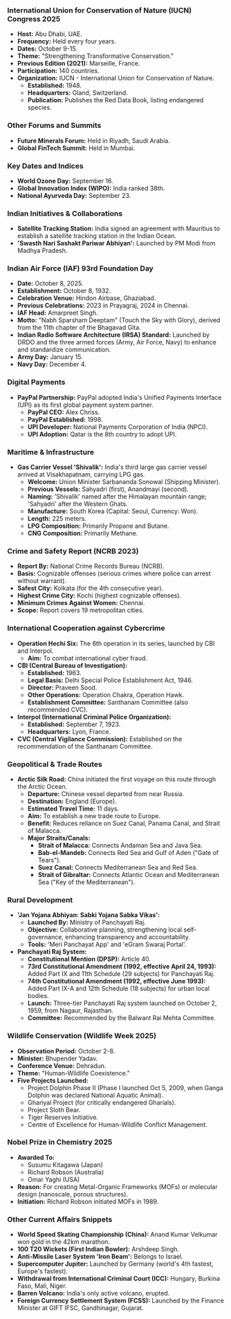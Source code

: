 ### International Union for Conservation of Nature (IUCN) Congress 2025
*   **Host:** Abu Dhabi, UAE.
*   **Frequency:** Held every four years.
*   **Dates:** October 9-15.
*   **Theme:** "Strengthening Transformative Conservation."
*   **Previous Edition (2021):** Marseille, France.
*   **Participation:** 140 countries.
*   **Organization:** IUCN - International Union for Conservation of Nature.
    *   **Established:** 1948.
    *   **Headquarters:** Gland, Switzerland.
    *   **Publication:** Publishes the Red Data Book, listing endangered species.

### Other Forums and Summits
*   **Future Minerals Forum:** Held in Riyadh, Saudi Arabia.
*   **Global FinTech Summit:** Held in Mumbai.

### Key Dates and Indices
*   **World Ozone Day:** September 16.
*   **Global Innovation Index (WIPO):** India ranked 38th.
*   **National Ayurveda Day:** September 23.

### Indian Initiatives & Collaborations
*   **Satellite Tracking Station:** India signed an agreement with Mauritius to establish a satellite tracking station in the Indian Ocean.
*   **'Swasth Nari Sashakt Pariwar Abhiyan':** Launched by PM Modi from Madhya Pradesh.

### Indian Air Force (IAF) 93rd Foundation Day
*   **Date:** October 8, 2025.
*   **Establishment:** October 8, 1932.
*   **Celebration Venue:** Hindon Airbase, Ghaziabad.
*   **Previous Celebrations:** 2023 in Prayagraj, 2024 in Chennai.
*   **IAF Head:** Amarpreet Singh.
*   **Motto:** "Nabh Sparsham Deeptam" (Touch the Sky with Glory), derived from the 11th chapter of the Bhagavad Gita.
*   **Indian Radio Software Architecture (IRSA) Standard:** Launched by DRDO and the three armed forces (Army, Air Force, Navy) to enhance and standardize communication.
*   **Army Day:** January 15.
*   **Navy Day:** December 4.

### Digital Payments
*   **PayPal Partnership:** PayPal adopted India's Unified Payments Interface (UPI) as its first global payment system partner.
    *   **PayPal CEO:** Alex Chriss.
    *   **PayPal Established:** 1998.
    *   **UPI Developer:** National Payments Corporation of India (NPCI).
    *   **UPI Adoption:** Qatar is the 8th country to adopt UPI.

### Maritime & Infrastructure
*   **Gas Carrier Vessel 'Shivalik':** India's third large gas carrier vessel arrived at Visakhapatnam, carrying LPG gas.
    *   **Welcome:** Union Minister Sarbananda Sonowal (Shipping Minister).
    *   **Previous Vessels:** Sahyadri (first), Anandmayi (second).
    *   **Naming:** 'Shivalik' named after the Himalayan mountain range; 'Sahyadri' after the Western Ghats.
    *   **Manufacture:** South Korea (Capital: Seoul, Currency: Won).
    *   **Length:** 225 meters.
    *   **LPG Composition:** Primarily Propane and Butane.
    *   **CNG Composition:** Primarily Methane.

### Crime and Safety Report (NCRB 2023)
*   **Report By:** National Crime Records Bureau (NCRB).
*   **Basis:** Cognizable offenses (serious crimes where police can arrest without warrant).
*   **Safest City:** Kolkata (for the 4th consecutive year).
*   **Highest Crime City:** Kochi (highest cognizable offenses).
*   **Minimum Crimes Against Women:** Chennai.
*   **Scope:** Report covers 19 metropolitan cities.

### International Cooperation against Cybercrime
*   **Operation Hechi Six:** The 6th operation in its series, launched by CBI and Interpol.
    *   **Aim:** To combat international cyber fraud.
*   **CBI (Central Bureau of Investigation):**
    *   **Established:** 1963.
    *   **Legal Basis:** Delhi Special Police Establishment Act, 1946.
    *   **Director:** Praveen Sood.
    *   **Other Operations:** Operation Chakra, Operation Hawk.
    *   **Establishment Committee:** Santhanam Committee (also recommended CVC).
*   **Interpol (International Criminal Police Organization):**
    *   **Established:** September 7, 1923.
    *   **Headquarters:** Lyon, France.
*   **CVC (Central Vigilance Commission):** Established on the recommendation of the Santhanam Committee.

### Geopolitical & Trade Routes
*   **Arctic Silk Road:** China initiated the first voyage on this route through the Arctic Ocean.
    *   **Departure:** Chinese vessel departed from near Russia.
    *   **Destination:** England (Europe).
    *   **Estimated Travel Time:** 11 days.
    *   **Aim:** To establish a new trade route to Europe.
    *   **Benefit:** Reduces reliance on Suez Canal, Panama Canal, and Strait of Malacca.
    *   **Major Straits/Canals:**
        *   **Strait of Malacca:** Connects Andaman Sea and Java Sea.
        *   **Bab-el-Mandeb:** Connects Red Sea and Gulf of Aden ("Gate of Tears").
        *   **Suez Canal:** Connects Mediterranean Sea and Red Sea.
        *   **Strait of Gibraltar:** Connects Atlantic Ocean and Mediterranean Sea ("Key of the Mediterranean").

### Rural Development
*   **'Jan Yojana Abhiyan: Sabki Yojana Sabka Vikas':**
    *   **Launched By:** Ministry of Panchayati Raj.
    *   **Objective:** Collaborative planning, strengthening local self-governance, enhancing transparency and accountability.
    *   **Tools:** 'Meri Panchayat App' and 'eGram Swaraj Portal'.
*   **Panchayati Raj System:**
    *   **Constitutional Mention (DPSP):** Article 40.
    *   **73rd Constitutional Amendment (1992, effective April 24, 1993):** Added Part IX and 11th Schedule (29 subjects) for Panchayati Raj.
    *   **74th Constitutional Amendment (1992, effective June 1993):** Added Part IX-A and 12th Schedule (18 subjects) for urban local bodies.
    *   **Launch:** Three-tier Panchayati Raj system launched on October 2, 1959, from Nagaur, Rajasthan.
    *   **Committee:** Recommended by the Balwant Rai Mehta Committee.

### Wildlife Conservation (Wildlife Week 2025)
*   **Observation Period:** October 2-8.
*   **Minister:** Bhupender Yadav.
*   **Conference Venue:** Dehradun.
*   **Theme:** "Human-Wildlife Coexistence."
*   **Five Projects Launched:**
    *   Project Dolphin Phase II (Phase I launched Oct 5, 2009, when Ganga Dolphin was declared National Aquatic Animal).
    *   Ghariyal Project (for critically endangered Gharials).
    *   Project Sloth Bear.
    *   Tiger Reserves Initiative.
    *   Centre of Excellence for Human-Wildlife Conflict Management.

### Nobel Prize in Chemistry 2025
*   **Awarded To:**
    *   Susumu Kitagawa (Japan)
    *   Richard Robson (Australia)
    *   Omar Yaghi (USA)
*   **Reason:** For creating Metal-Organic Frameworks (MOFs) or molecular design (nanoscale, porous structures).
*   **Initiation:** Richard Robson initiated MOFs in 1989.

### Other Current Affairs Snippets
*   **World Speed Skating Championship (China):** Anand Kumar Velkumar won gold in the 42km marathon.
*   **100 T20 Wickets (First Indian Bowler):** Arshdeep Singh.
*   **Anti-Missile Laser System 'Iron Beam':** Belongs to Israel.
*   **Supercomputer Jupiter:** Launched by Germany (world's 4th fastest, Europe's fastest).
*   **Withdrawal from International Criminal Court (ICC):** Hungary, Burkina Faso, Mali, Niger.
*   **Barren Volcano:** India's only active volcano, erupted.
*   **Foreign Currency Settlement System (FCSS):** Launched by the Finance Minister at GIFT IFSC, Gandhinagar, Gujarat.